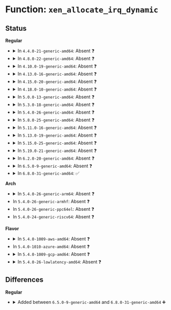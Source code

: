 # Function: <code>xen_allocate_irq_dynamic</code>

## Status
<b>Regular</b>
<ul>
<li>
<details>
<summary>In <code>4.4.0-21-generic-amd64</code>: Absent ❓</summary>

```json
{
  "name": "xen_allocate_irq_dynamic",
  "collision_type": "Unique Static",
  "inline_type": "Full",
  "funcs": [
    {
      "addr": 18446744071583861192,
      "name": "xen_allocate_irq_dynamic",
      "external": false,
      "loc": "drivers/xen/events/events_base.c:404",
      "file": "drivers/xen/events/events_base.c",
      "inline": "declared, inlined",
      "caller_inline": [
        "drivers/xen/events/events_base.c:bind_evtchn_to_irq",
        "drivers/xen/events/events_base.c:xen_bind_pirq_gsi_to_irq",
        "drivers/xen/events/events_base.c:bind_virq_to_irq",
        "drivers/xen/events/events_base.c:bind_ipi_to_irqhandler"
      ],
      "caller_func": []
    }
  ],
  "symbols": []
}
```
</details>
</li>
<li>
<details>
<summary>In <code>4.8.0-22-generic-amd64</code>: Absent ❓</summary>

```json
{
  "name": "xen_allocate_irq_dynamic",
  "collision_type": "Unique Static",
  "inline_type": "Full",
  "funcs": [
    {
      "addr": 18446744071584194990,
      "name": "xen_allocate_irq_dynamic",
      "external": false,
      "loc": "drivers/xen/events/events_base.c:404",
      "file": "drivers/xen/events/events_base.c",
      "inline": "declared, inlined",
      "caller_inline": [
        "drivers/xen/events/events_base.c:bind_ipi_to_irqhandler",
        "drivers/xen/events/events_base.c:bind_virq_to_irq",
        "drivers/xen/events/events_base.c:bind_evtchn_to_irq",
        "drivers/xen/events/events_base.c:xen_bind_pirq_gsi_to_irq"
      ],
      "caller_func": []
    }
  ],
  "symbols": []
}
```
</details>
</li>
<li>
<details>
<summary>In <code>4.10.0-19-generic-amd64</code>: Absent ❓</summary>

```json
{
  "name": "xen_allocate_irq_dynamic",
  "collision_type": "Unique Static",
  "inline_type": "Full",
  "funcs": [
    {
      "addr": 18446744071584376478,
      "name": "xen_allocate_irq_dynamic",
      "external": false,
      "loc": "drivers/xen/events/events_base.c:403",
      "file": "drivers/xen/events/events_base.c",
      "inline": "declared, inlined",
      "caller_inline": [
        "drivers/xen/events/events_base.c:bind_ipi_to_irqhandler",
        "drivers/xen/events/events_base.c:bind_virq_to_irq",
        "drivers/xen/events/events_base.c:bind_evtchn_to_irq",
        "drivers/xen/events/events_base.c:xen_bind_pirq_gsi_to_irq"
      ],
      "caller_func": []
    }
  ],
  "symbols": []
}
```
</details>
</li>
<li>
<details>
<summary>In <code>4.13.0-16-generic-amd64</code>: Absent ❓</summary>

```json
{
  "name": "xen_allocate_irq_dynamic",
  "collision_type": "Unique Static",
  "inline_type": "Full",
  "funcs": [
    {
      "addr": 18446744071584457919,
      "name": "xen_allocate_irq_dynamic",
      "external": false,
      "loc": "drivers/xen/events/events_base.c:395",
      "file": "drivers/xen/events/events_base.c",
      "inline": "declared, inlined",
      "caller_inline": [
        "drivers/xen/events/events_base.c:bind_ipi_to_irqhandler",
        "drivers/xen/events/events_base.c:bind_virq_to_irq",
        "drivers/xen/events/events_base.c:bind_evtchn_to_irq",
        "drivers/xen/events/events_base.c:xen_bind_pirq_gsi_to_irq"
      ],
      "caller_func": []
    }
  ],
  "symbols": []
}
```
</details>
</li>
<li>
<details>
<summary>In <code>4.15.0-20-generic-amd64</code>: Absent ❓</summary>

```json
{
  "name": "xen_allocate_irq_dynamic",
  "collision_type": "Unique Static",
  "inline_type": "Full",
  "funcs": [
    {
      "addr": 18446744071584868607,
      "name": "xen_allocate_irq_dynamic",
      "external": false,
      "loc": "drivers/xen/events/events_base.c:395",
      "file": "drivers/xen/events/events_base.c",
      "inline": "declared, inlined",
      "caller_inline": [
        "drivers/xen/events/events_base.c:bind_ipi_to_irqhandler",
        "drivers/xen/events/events_base.c:bind_virq_to_irq",
        "drivers/xen/events/events_base.c:bind_evtchn_to_irq",
        "drivers/xen/events/events_base.c:xen_bind_pirq_gsi_to_irq"
      ],
      "caller_func": []
    }
  ],
  "symbols": []
}
```
</details>
</li>
<li>
<details>
<summary>In <code>4.18.0-10-generic-amd64</code>: Absent ❓</summary>

```json
{
  "name": "xen_allocate_irq_dynamic",
  "collision_type": "Unique Static",
  "inline_type": "Full",
  "funcs": [
    {
      "addr": 18446744071585099552,
      "name": "xen_allocate_irq_dynamic",
      "external": false,
      "loc": "drivers/xen/events/events_base.c:395",
      "file": "drivers/xen/events/events_base.c",
      "inline": "declared, inlined",
      "caller_inline": [
        "drivers/xen/events/events_base.c:bind_ipi_to_irqhandler",
        "drivers/xen/events/events_base.c:bind_virq_to_irq",
        "drivers/xen/events/events_base.c:bind_evtchn_to_irq",
        "drivers/xen/events/events_base.c:xen_bind_pirq_gsi_to_irq"
      ],
      "caller_func": []
    }
  ],
  "symbols": []
}
```
</details>
</li>
<li>
<details>
<summary>In <code>5.0.0-13-generic-amd64</code>: Absent ❓</summary>

```json
{
  "name": "xen_allocate_irq_dynamic",
  "collision_type": "Unique Static",
  "inline_type": "Full",
  "funcs": [
    {
      "addr": 18446744071585210288,
      "name": "xen_allocate_irq_dynamic",
      "external": false,
      "loc": "drivers/xen/events/events_base.c:395",
      "file": "drivers/xen/events/events_base.c",
      "inline": "declared, inlined",
      "caller_inline": [
        "drivers/xen/events/events_base.c:bind_ipi_to_irqhandler",
        "drivers/xen/events/events_base.c:bind_virq_to_irq",
        "drivers/xen/events/events_base.c:bind_evtchn_to_irq",
        "drivers/xen/events/events_base.c:xen_bind_pirq_gsi_to_irq"
      ],
      "caller_func": []
    }
  ],
  "symbols": []
}
```
</details>
</li>
<li>
<details>
<summary>In <code>5.3.0-18-generic-amd64</code>: Absent ❓</summary>

```json
{
  "name": "xen_allocate_irq_dynamic",
  "collision_type": "Unique Static",
  "inline_type": "Full",
  "funcs": [
    {
      "addr": 18446744071585422614,
      "name": "xen_allocate_irq_dynamic",
      "external": false,
      "loc": "drivers/xen/events/events_base.c:396",
      "file": "drivers/xen/events/events_base.c",
      "inline": "declared, inlined",
      "caller_inline": [
        "drivers/xen/events/events_base.c:bind_ipi_to_irqhandler",
        "drivers/xen/events/events_base.c:bind_virq_to_irq",
        "drivers/xen/events/events_base.c:bind_evtchn_to_irq",
        "drivers/xen/events/events_base.c:xen_bind_pirq_gsi_to_irq"
      ],
      "caller_func": []
    }
  ],
  "symbols": []
}
```
</details>
</li>
<li>
<details>
<summary>In <code>5.4.0-26-generic-amd64</code>: Absent ❓</summary>

```json
{
  "name": "xen_allocate_irq_dynamic",
  "collision_type": "Unique Static",
  "inline_type": "Full",
  "funcs": [
    {
      "addr": 18446744071585563292,
      "name": "xen_allocate_irq_dynamic",
      "external": false,
      "loc": "drivers/xen/events/events_base.c:396",
      "file": "drivers/xen/events/events_base.c",
      "inline": "declared, inlined",
      "caller_inline": [
        "drivers/xen/events/events_base.c:bind_ipi_to_irqhandler",
        "drivers/xen/events/events_base.c:bind_virq_to_irq",
        "drivers/xen/events/events_base.c:bind_evtchn_to_irq",
        "drivers/xen/events/events_base.c:xen_bind_pirq_gsi_to_irq"
      ],
      "caller_func": []
    }
  ],
  "symbols": []
}
```
</details>
</li>
<li>
<details>
<summary>In <code>5.8.0-25-generic-amd64</code>: Absent ❓</summary>

```json
{
  "name": "xen_allocate_irq_dynamic",
  "collision_type": "Unique Static",
  "inline_type": "Full",
  "funcs": [
    {
      "addr": 18446744071586283966,
      "name": "xen_allocate_irq_dynamic",
      "external": false,
      "loc": "drivers/xen/events/events_base.c:410",
      "file": "drivers/xen/events/events_base.c",
      "inline": "declared, inlined",
      "caller_inline": [
        "drivers/xen/events/events_base.c:bind_virq_to_irq",
        "drivers/xen/events/events_base.c:bind_ipi_to_irq",
        "drivers/xen/events/events_base.c:bind_evtchn_to_irq",
        "drivers/xen/events/events_base.c:xen_bind_pirq_gsi_to_irq"
      ],
      "caller_func": []
    }
  ],
  "symbols": []
}
```
</details>
</li>
<li>
<details>
<summary>In <code>5.11.0-16-generic-amd64</code>: Absent ❓</summary>

```json
{
  "name": "xen_allocate_irq_dynamic",
  "collision_type": "Unique Static",
  "inline_type": "Full",
  "funcs": [
    {
      "addr": 18446744071586404175,
      "name": "xen_allocate_irq_dynamic",
      "external": false,
      "loc": "drivers/xen/events/events_base.c:726",
      "file": "drivers/xen/events/events_base.c",
      "inline": "declared, inlined",
      "caller_inline": [
        "drivers/xen/events/events_base.c:bind_virq_to_irq",
        "drivers/xen/events/events_base.c:bind_ipi_to_irq",
        "drivers/xen/events/events_base.c:bind_evtchn_to_irq_chip",
        "drivers/xen/events/events_base.c:xen_bind_pirq_gsi_to_irq"
      ],
      "caller_func": []
    }
  ],
  "symbols": []
}
```
</details>
</li>
<li>
<details>
<summary>In <code>5.13.0-19-generic-amd64</code>: Absent ❓</summary>

```json
{
  "name": "xen_allocate_irq_dynamic",
  "collision_type": "Unique Static",
  "inline_type": "Full",
  "funcs": [
    {
      "addr": 18446744071586287924,
      "name": "xen_allocate_irq_dynamic",
      "external": false,
      "loc": "drivers/xen/events/events_base.c:756",
      "file": "drivers/xen/events/events_base.c",
      "inline": "declared, inlined",
      "caller_inline": [
        "drivers/xen/events/events_base.c:bind_ipi_to_irqhandler",
        "drivers/xen/events/events_base.c:bind_virq_to_irq",
        "drivers/xen/events/events_base.c:bind_evtchn_to_irq_chip",
        "drivers/xen/events/events_base.c:xen_bind_pirq_gsi_to_irq"
      ],
      "caller_func": []
    }
  ],
  "symbols": []
}
```
</details>
</li>
<li>
<details>
<summary>In <code>5.15.0-25-generic-amd64</code>: Absent ❓</summary>

```json
{
  "name": "xen_allocate_irq_dynamic",
  "collision_type": "Unique Static",
  "inline_type": "Full",
  "funcs": [
    {
      "addr": 18446744071586803175,
      "name": "xen_allocate_irq_dynamic",
      "external": false,
      "loc": "drivers/xen/events/events_base.c:756",
      "file": "drivers/xen/events/events_base.c",
      "inline": "declared, inlined",
      "caller_inline": [
        "drivers/xen/events/events_base.c:bind_ipi_to_irqhandler",
        "drivers/xen/events/events_base.c:bind_virq_to_irq",
        "drivers/xen/events/events_base.c:bind_evtchn_to_irq_chip",
        "drivers/xen/events/events_base.c:xen_bind_pirq_gsi_to_irq"
      ],
      "caller_func": []
    }
  ],
  "symbols": []
}
```
</details>
</li>
<li>
<details>
<summary>In <code>5.19.0-21-generic-amd64</code>: Absent ❓</summary>

```json
{
  "name": "xen_allocate_irq_dynamic",
  "collision_type": "Unique Static",
  "inline_type": "Full",
  "funcs": [
    {
      "addr": 18446744071588085174,
      "name": "xen_allocate_irq_dynamic",
      "external": false,
      "loc": "drivers/xen/events/events_base.c:756",
      "file": "drivers/xen/events/events_base.c",
      "inline": "declared, inlined",
      "caller_inline": [
        "drivers/xen/events/events_base.c:bind_ipi_to_irqhandler",
        "drivers/xen/events/events_base.c:bind_virq_to_irq",
        "drivers/xen/events/events_base.c:bind_evtchn_to_irq_chip",
        "drivers/xen/events/events_base.c:xen_bind_pirq_gsi_to_irq"
      ],
      "caller_func": []
    }
  ],
  "symbols": []
}
```
</details>
</li>
<li>
<details>
<summary>In <code>6.2.0-20-generic-amd64</code>: Absent ❓</summary>

```json
{
  "name": "xen_allocate_irq_dynamic",
  "collision_type": "Unique Static",
  "inline_type": "Full",
  "funcs": [
    {
      "addr": 18446744071589467430,
      "name": "xen_allocate_irq_dynamic",
      "external": false,
      "loc": "drivers/xen/events/events_base.c:758",
      "file": "drivers/xen/events/events_base.c",
      "inline": "declared, inlined",
      "caller_inline": [
        "drivers/xen/events/events_base.c:bind_ipi_to_irqhandler",
        "drivers/xen/events/events_base.c:bind_virq_to_irq",
        "drivers/xen/events/events_base.c:bind_evtchn_to_irq_chip",
        "drivers/xen/events/events_base.c:xen_bind_pirq_gsi_to_irq"
      ],
      "caller_func": []
    }
  ],
  "symbols": []
}
```
</details>
</li>
<li>
<details>
<summary>In <code>6.5.0-9-generic-amd64</code>: Absent ❓</summary>

```json
{
  "name": "xen_allocate_irq_dynamic",
  "collision_type": "Unique Static",
  "inline_type": "Full",
  "funcs": [
    {
      "addr": 18446744071589767350,
      "name": "xen_allocate_irq_dynamic",
      "external": false,
      "loc": "drivers/xen/events/events_base.c:759",
      "file": "drivers/xen/events/events_base.c",
      "inline": "declared, inlined",
      "caller_inline": [
        "drivers/xen/events/events_base.c:bind_ipi_to_irqhandler",
        "drivers/xen/events/events_base.c:bind_virq_to_irq",
        "drivers/xen/events/events_base.c:bind_evtchn_to_irq_chip",
        "drivers/xen/events/events_base.c:xen_bind_pirq_gsi_to_irq"
      ],
      "caller_func": []
    }
  ],
  "symbols": []
}
```
</details>
</li>
<li>
<details>
<summary>In <code>6.8.0-31-generic-amd64</code>: ✅</summary>

```c
struct irq_info * xen_allocate_irq_dynamic()
```

```json
{
  "name": "xen_allocate_irq_dynamic",
  "collision_type": "Unique Static",
  "inline_type": "No",
  "funcs": [
    {
      "addr": 18446744071590090832,
      "name": "xen_allocate_irq_dynamic",
      "external": false,
      "loc": "drivers/xen/events/events_base.c:738",
      "file": "drivers/xen/events/events_base.c",
      "inline": "seen, unknown",
      "caller_inline": [],
      "caller_func": [
        "drivers/xen/events/events_base.c:bind_ipi_to_irqhandler",
        "drivers/xen/events/events_base.c:bind_virq_to_irq",
        "drivers/xen/events/events_base.c:bind_evtchn_to_irq_chip",
        "drivers/xen/events/events_base.c:xen_bind_pirq_gsi_to_irq"
      ]
    }
  ],
  "symbols": [
    {
      "addr": 18446744071590090832,
      "name": "xen_allocate_irq_dynamic",
      "section": ".text",
      "bind": "STB_LOCAL",
      "size": 111
    }
  ]
}
```
</details>
</li>
</ul>
<b>Arch</b>
<ul>
<li>
<details>
<summary>In <code>5.4.0-26-generic-arm64</code>: Absent ❓</summary>

```json
{
  "name": "xen_allocate_irq_dynamic",
  "collision_type": "Unique Static",
  "inline_type": "Full",
  "funcs": [
    {
      "addr": 18446603336498225920,
      "name": "xen_allocate_irq_dynamic",
      "external": false,
      "loc": "drivers/xen/events/events_base.c:396",
      "file": "drivers/xen/events/events_base.c",
      "inline": "declared, inlined",
      "caller_inline": [
        "drivers/xen/events/events_base.c:bind_ipi_to_irqhandler",
        "drivers/xen/events/events_base.c:bind_virq_to_irq",
        "drivers/xen/events/events_base.c:bind_evtchn_to_irq",
        "drivers/xen/events/events_base.c:xen_bind_pirq_gsi_to_irq"
      ],
      "caller_func": []
    }
  ],
  "symbols": []
}
```
</details>
</li>
<li>
In <code>5.4.0-26-generic-armhf</code>: Absent ❓
</li>
<li>
In <code>5.4.0-26-generic-ppc64el</code>: Absent ❓
</li>
<li>
In <code>5.4.0-24-generic-riscv64</code>: Absent ❓
</li>
</ul>
<b>Flavor</b>
<ul>
<li>
<details>
<summary>In <code>5.4.0-1009-aws-amd64</code>: Absent ❓</summary>

```json
{
  "name": "xen_allocate_irq_dynamic",
  "collision_type": "Unique Static",
  "inline_type": "Full",
  "funcs": [
    {
      "addr": 18446744071585325004,
      "name": "xen_allocate_irq_dynamic",
      "external": false,
      "loc": "drivers/xen/events/events_base.c:400",
      "file": "drivers/xen/events/events_base.c",
      "inline": "declared, inlined",
      "caller_inline": [
        "drivers/xen/events/events_base.c:bind_ipi_to_irqhandler",
        "drivers/xen/events/events_base.c:bind_virq_to_irq",
        "drivers/xen/events/events_base.c:bind_evtchn_to_irq",
        "drivers/xen/events/events_base.c:xen_bind_pirq_gsi_to_irq"
      ],
      "caller_func": []
    }
  ],
  "symbols": []
}
```
</details>
</li>
<li>
In <code>5.4.0-1010-azure-amd64</code>: Absent ❓
</li>
<li>
<details>
<summary>In <code>5.4.0-1009-gcp-amd64</code>: Absent ❓</summary>

```json
{
  "name": "xen_allocate_irq_dynamic",
  "collision_type": "Unique Static",
  "inline_type": "Full",
  "funcs": [
    {
      "addr": 18446744071585513692,
      "name": "xen_allocate_irq_dynamic",
      "external": false,
      "loc": "drivers/xen/events/events_base.c:396",
      "file": "drivers/xen/events/events_base.c",
      "inline": "declared, inlined",
      "caller_inline": [
        "drivers/xen/events/events_base.c:bind_ipi_to_irqhandler",
        "drivers/xen/events/events_base.c:bind_virq_to_irq",
        "drivers/xen/events/events_base.c:bind_evtchn_to_irq",
        "drivers/xen/events/events_base.c:xen_bind_pirq_gsi_to_irq"
      ],
      "caller_func": []
    }
  ],
  "symbols": []
}
```
</details>
</li>
<li>
<details>
<summary>In <code>5.4.0-26-lowlatency-amd64</code>: Absent ❓</summary>

```json
{
  "name": "xen_allocate_irq_dynamic",
  "collision_type": "Unique Static",
  "inline_type": "Full",
  "funcs": [
    {
      "addr": 18446744071585621708,
      "name": "xen_allocate_irq_dynamic",
      "external": false,
      "loc": "drivers/xen/events/events_base.c:396",
      "file": "drivers/xen/events/events_base.c",
      "inline": "declared, inlined",
      "caller_inline": [
        "drivers/xen/events/events_base.c:bind_ipi_to_irqhandler",
        "drivers/xen/events/events_base.c:bind_virq_to_irq",
        "drivers/xen/events/events_base.c:bind_evtchn_to_irq",
        "drivers/xen/events/events_base.c:xen_bind_pirq_gsi_to_irq"
      ],
      "caller_func": []
    }
  ],
  "symbols": []
}
```
</details>
</li>
</ul>

## Differences
<b>Regular</b>
<ul>
<li>
<details>
<summary>Added between <code>6.5.0-9-generic-amd64</code> and <code>6.8.0-31-generic-amd64</code> ➕</summary>

```c
struct irq_info * xen_allocate_irq_dynamic()
```
</details>
</li>
</ul>
